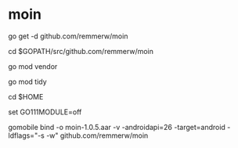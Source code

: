 # moin


go get -d github.com/remmerw/moin

cd $GOPATH/src/github.com/remmerw/moin

go mod vendor

go mod tidy

cd $HOME

set GO111MODULE=off

gomobile bind -o moin-1.0.5.aar -v -androidapi=26 -target=android -ldflags="-s -w" github.com/remmerw/moin 
